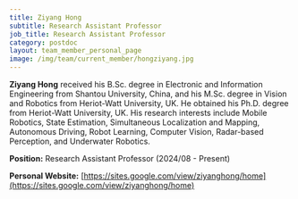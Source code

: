 ```yaml
---
title: Ziyang Hong
subtitle: Research Assistant Professor
job_title: Research Assistant Professor
category: postdoc
layout: team_member_personal_page
image: /img/team/current_member/hongziyang.jpg
---
```


**Ziyang Hong** received his B.Sc. degree in Electronic and Information Engineering from Shantou University, China, and his M.Sc. degree in Vision and Robotics from Heriot-Watt University, UK. He obtained his Ph.D. degree from Heriot-Watt University, UK. His research interests include Mobile Robotics, State Estimation, Simultaneous Localization and Mapping, Autonomous Driving, Robot Learning, Computer Vision, Radar-based Perception, and Underwater Robotics.

**Position:** Research Assistant Professor (2024/08 - Present)

**Personal Website:** [https://sites.google.com/view/ziyanghong/home](https://sites.google.com/view/ziyanghong/home)